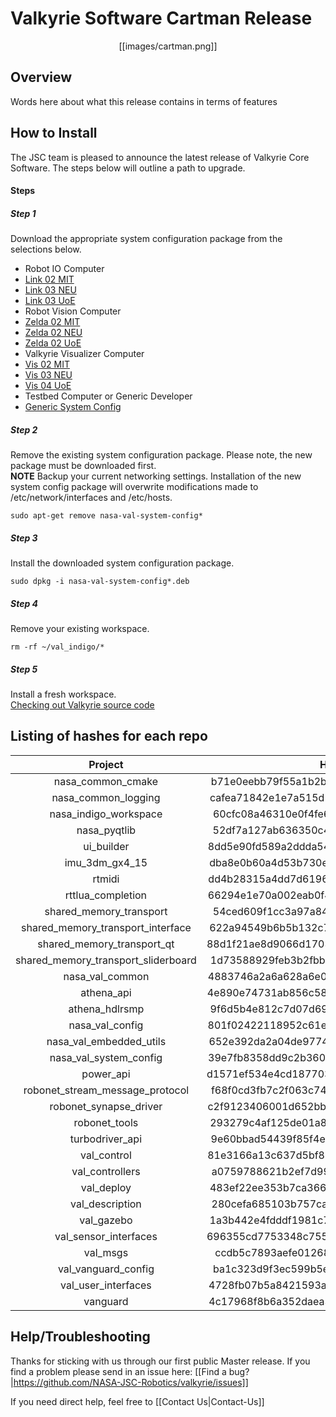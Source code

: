 # Valkyrie Software Cartman Release  

<p align="center">[[images/cartman.png]]</p>  

## Overview  
Words here about what this release contains in terms of features

## How to Install  
The JSC team is pleased to announce the latest release of Valkyrie Core Software. The steps below will outline a path to upgrade.

#### Steps
##### Step 1  
Download the appropriate system configuration package from the selections below.  
  - Robot IO Computer  
  - [Link 02 MIT]()  
  - [Link 03 NEU]()  
  - [Link 03 UoE]()  
  - Robot Vision Computer  
  - [Zelda 02 MIT]()  
  - [Zelda 02 NEU]()  
  - [Zelda 02 UoE]()  
  - Valkyrie Visualizer Computer  
  - [Vis 02 MIT]()  
  - [Vis 03 NEU]()  
  - [Vis 04 UoE]()  
  - Testbed Computer or Generic Developer  
  - [Generic System Config]()  

##### Step 2  
Remove the existing system configuration package. Please note, the new package must be downloaded first.  
**NOTE** Backup your current networking settings. Installation of the new system config package will overwrite modifications made to /etc/network/interfaces and /etc/hosts.  

```sudo apt-get remove nasa-val-system-config*```  

##### Step 3  
Install the downloaded system configuration package.  

```sudo dpkg -i nasa-val-system-config*.deb```  

##### Step 4  
Remove your existing workspace. 

```rm -rf ~/val_indigo/*```

##### Step 5  

Install a fresh workspace.  
[Checking out Valkyrie source code](Valkyrie-Source-Code)  


## Listing of hashes for each repo

Project | Hash | Version 
:--------:|:--------:|:--------:
nasa_common_cmake | b71e0eebb79f55a1b2b8ad1457a78f2d1064a73f | 2.0.0
nasa_common_logging | cafea71842e1e7a515d503036f2a770ab741802c | 3.0.0
nasa_indigo_workspace | 60cfc08a46310e0f4fe6a99b75591169b37f51fd | 1.0.0  
nasa_pyqtlib | 52df7a127ab636350c4e7f88973dfc8fe26eca1b | 2.0.0
ui_builder | 8dd5e90fd589a2ddda545354676119e0ad307c14 | 2.0.0
imu_3dm_gx4_15 | dba8e0b60a4d53b730e817d9777796038fd68afc | 2.0.0
rtmidi | dd4b28315a4dd7d6196c6fdc2d88b8412e54c1c6 | 3.0.0
rttlua_completion | 66294e1e70a002eab0f4a6dd0900dc608095833a | 2.0.0
shared_memory_transport | 54ced609f1cc3a97a846deaf0047ffa9655476a7 | 2.0.0
shared_memory_transport_interface | 622a94549b6b5b132c7c488add7c1ac9fdc53a1e | 2.0.0
shared_memory_transport_qt | 88d1f21ae8d9066d1703167e8dd85d659b397b48 | 2.0.0
shared_memory_transport_sliderboard | 1d73588929feb3b2fbbe5af728197c351dc688c2 | 3.0.0
nasa_val_common | 4883746a2a6a628a6e0e56ea7e317d7ca235e9c4 | 2.0.0
athena_api | 4e890e74731ab856c5823d1821982cfc98371d1d | 3.0.0
athena_hdlrsmp | 9f6d5b4e812c7d07d69c3cdb3f458e9a1db7baa5 | 1.0.0
nasa_val_config | 801f02422118952c61edd2f426593ca6524bd977 | 2.0.0
nasa_val_embedded_utils | 652e392da2a04de97741070b2539fce1f142d04e | 3.0.0
nasa_val_system_config | 39e7fb8358dd9c2b360b1920a123365a8f288244 | 3.0.0
power_api | d1571ef534e4cd1877035079ddab77845084b911 | 3.0.0
robonet_stream_message_protocol | f68f0cd3fb7c2f063c74052be22c871880b868b6 | 2.0.0
robonet_synapse_driver | c2f9123406001d652bbb44ac8e59ced480774e03 | 2.0.0
robonet_tools | 293279c4af125de01a892212720ae45f4f80d3e4 | 3.0.0
turbodriver_api | 9e60bbad54439f85f4e3dd1e7c5d09c78fc94b50 | 2.0.0
val_control | 81e3166a13c637d5bf869a41c433d45838ac8614 | 3.0.0
val_controllers | a0759788621b2ef7d99adf98ef963ed1341bdf3e | 2.0.0
val_deploy | 483ef22ee353b7ca3665146cfb74869892f2263a | 3.0.0
val_description | 280cefa685103b757ca22e883fc0f33cd62db2ad | 3.0.0
val_gazebo | 1a3b442e4fdddf1981c7eed48b87aad437514051 | 2.0.0
val_sensor_interfaces | 696355cd7753348c755d5a9510041adedaac9019 | 2.0.0
val_msgs | ccdb5c7893aefe01268fe29bfb3637b9cdb2fdfe | 2.0.0
val_vanguard_config | ba1c323d9f3ec599b5efaa1a633ef10ad321f757 | 1.1.0
val_user_interfaces | 4728fb07b5a8421593a2d57d732bb3ca07a182f6 | 2.0.0
vanguard | 4c17968f8b6a352daea36c0651fb9004605c0285 | 1.2.0


## Help/Troubleshooting
Thanks for sticking with us through our first public Master release. If you find a problem please send in an issue here: [[Find a bug?|https://github.com/NASA-JSC-Robotics/valkyrie/issues]]  

If you need direct help, feel free to [[Contact Us|Contact-Us]]  